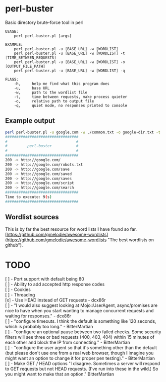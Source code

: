 # perl-buster
 Basic directory brute-force tool in perl

```
USAGE:
    perl perl-buster.pl [args]

EXAMPLE: 
    perl perl-buster.pl -u [BASE_URL] -w [WORDLIST]
    perl perl-buster.pl -u [BASE_URL] -w [WORDLIST] -t [TIME_BETWEEN_REQUESTS]
    perl perl-buster.pl -u [BASE_URL] -w [WORDLIST] -o [OUTPUT_FILE_PATH]
    perl perl-buster.pl -u [BASE_URL] -w [WORDLIST] -q

FLAGS: 
    -h,     help me find what this program does
    -u,     base URL
    -w,     path to the wordlist file
    -t,     time between requests, make process quieter
    -o,     relative path to output file
    -q,     quiet mode, no responses printed to console
```

## Example output

```bash
perl perl-buster.pl -u google.com -w ./common.txt -o google-dir.txt -t 0
#################################
#                               #
#         perl-buster           #
#                               #
#################################
200 -> http://google.com/
200 -> http://google.com/robots.txt
200 -> http://google.com/save
200 -> http://google.com/saved
200 -> http://google.com/saves
200 -> http://google.com/script
200 -> http://google.com/search
#################################
Time to execute: 9(s)
#################################
```

## Wordlist sources

This is by far the best resource for word lists I have found so far.
[https://github.com/gmelodie/awesome-wordlists](https://github.com/gmelodie/awesome-wordlists "The best wordlists on github").


# TODO

[ ] - Port support with default being 80  
[ ] - Ability to add accepted http response codes  
[ ] - Cookies  
[ ] - Threading   
[x] - Use HEAD instead of GET requests - dcx86r   
[ ] - "I would also suggest looking at Mojo::UserAgent, async/promises are nice to have when you start wanting to manage concurrent requests and waiting for responses." - dcx86r   
[ ] - "configure timeouts. I think the default is something like 120 seconds, which is probably too long." - BitterMartian   
[ ] - "configure an optional pause between two failed checks. Some security filters will see three or bad requests (400, 403, 404) within 15 minutes of each other and block the IP from connecting." - BitterMartian   
[ ] - "configure the user agent so that it's something other than the default (but please don't use one from a real web browser, though I imagine you might want an option to change it for proper pen testing)." - BitterMartian   
[ ] - Make GET / HEAD options "I disagree. Sometimes a server will respond to GET requests but not HEAD requests. (I've run into these in the wild.) So you might want to make that an option." BitterMartian   
